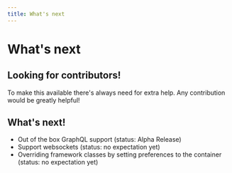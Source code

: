 ```yaml
---
title: What's next
---
```


# What's next

## Looking for contributors!
To make this available there's always need for extra help. Any contribution would be greatly helpful!

## What's next!
- Out of the box GraphQL support (status: Alpha Release)
- Support websockets (status: no expectation yet)
- Overriding framework classes by setting preferences to the container (status: no expectation yet)
